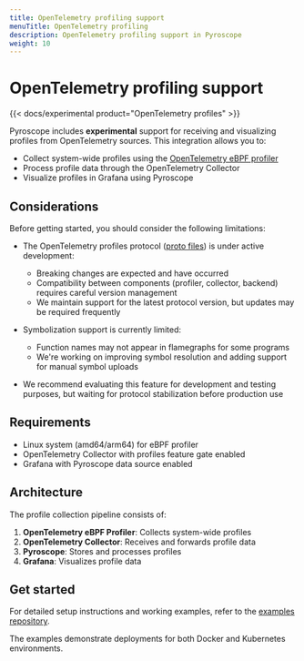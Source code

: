 ```yaml
---
title: OpenTelemetry profiling support
menuTitle: OpenTelemetry profiling
description: OpenTelemetry profiling support in Pyroscope
weight: 10
---
```


# OpenTelemetry profiling support

{{< docs/experimental product="OpenTelemetry profiles" >}}

Pyroscope includes **experimental** support for receiving and visualizing profiles from OpenTelemetry sources. This integration allows you to:

- Collect system-wide profiles using the [OpenTelemetry eBPF profiler](https://github.com/open-telemetry/opentelemetry-ebpf-profiler)
- Process profile data through the OpenTelemetry Collector
- Visualize profiles in Grafana using Pyroscope

## Considerations

Before getting started, you should consider the following limitations:

- The OpenTelemetry profiles protocol ([proto files](https://github.com/open-telemetry/opentelemetry-proto/tree/main/opentelemetry/proto/profiles)) is under active development:
    - Breaking changes are expected and have occurred
    - Compatibility between components (profiler, collector, backend) requires careful version management
    - We maintain support for the latest protocol version, but updates may be required frequently

- Symbolization support is currently limited:
  - Function names may not appear in flamegraphs for some programs
  - We're working on improving symbol resolution and adding support for manual symbol uploads

- We recommend evaluating this feature for development and testing purposes, but waiting for protocol stabilization before production use

## Requirements

- Linux system (amd64/arm64) for eBPF profiler
- OpenTelemetry Collector with profiles feature gate enabled
- Grafana with Pyroscope data source enabled

## Architecture

The profile collection pipeline consists of:

1. **OpenTelemetry eBPF Profiler**: Collects system-wide profiles
2. **OpenTelemetry Collector**: Receives and forwards profile data
3. **Pyroscope**: Stores and processes profiles
4. **Grafana**: Visualizes profile data

## Get started

For detailed setup instructions and working examples, refer to the [examples repository](https://github.com/grafana/pyroscope/tree/main/examples/grafana-agent-auto-instrumentation/ebpf-otel).

The examples demonstrate deployments for both Docker and Kubernetes environments.
